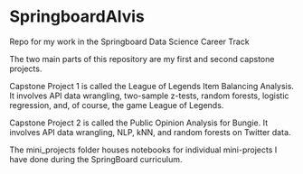 # SpringboardAlvis
Repo for my work in the Springboard Data Science Career Track

The two main parts of this repository are my first and second capstone projects.

Capstone Project 1 is called the League of Legends Item Balancing Analysis. It involves API data wrangling, two-sample z-tests, random forests, logistic regression, and, of course, the game League of Legends.

Capstone Project 2 is called the Public Opinion Analysis for Bungie. It involves API data wrangling, NLP, kNN, and random forests on Twitter data.

The mini_projects folder houses notebooks for individual mini-projects I have done during the SpringBoard curriculum.
